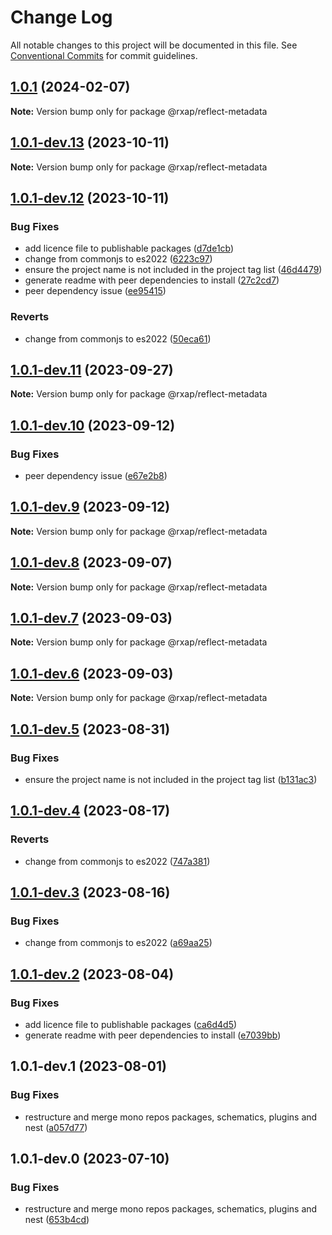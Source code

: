 # Change Log

All notable changes to this project will be documented in this file.
See [Conventional Commits](https://conventionalcommits.org) for commit guidelines.

## [1.0.1](https://gitlab.com/rxap/packages/compare/@rxap/reflect-metadata@1.0.1-dev.13...@rxap/reflect-metadata@1.0.1) (2024-02-07)

**Note:** Version bump only for package @rxap/reflect-metadata

## [1.0.1-dev.13](https://gitlab.com/rxap/packages/compare/@rxap/reflect-metadata@1.0.1-dev.12...@rxap/reflect-metadata@1.0.1-dev.13) (2023-10-11)

**Note:** Version bump only for package @rxap/reflect-metadata

## [1.0.1-dev.12](https://gitlab.com/rxap/packages/compare/@rxap/reflect-metadata@1.0.1-dev.0...@rxap/reflect-metadata@1.0.1-dev.12) (2023-10-11)

### Bug Fixes

- add licence file to publishable packages ([d7de1cb](https://gitlab.com/rxap/packages/commit/d7de1cb9db1bd1628f37084e3b0ffd1755aa75f6))
- change from commonjs to es2022 ([6223c97](https://gitlab.com/rxap/packages/commit/6223c978078cfa899ca69424b62d2a99cbb290a7))
- ensure the project name is not included in the project tag list ([46d4479](https://gitlab.com/rxap/packages/commit/46d44798258ea1b20df9d4408b9c0809f55027b2))
- generate readme with peer dependencies to install ([27c2cd7](https://gitlab.com/rxap/packages/commit/27c2cd7d98f0c8a499b8c30719f49d69e4970ae9))
- peer dependency issue ([ee95415](https://gitlab.com/rxap/packages/commit/ee95415370d9ef2396916d6c25061a0df791034a))

### Reverts

- change from commonjs to es2022 ([50eca61](https://gitlab.com/rxap/packages/commit/50eca61e9a89388d1cfeefb8b1029b302b6f307e))

## [1.0.1-dev.11](https://gitlab.com/rxap/packages/compare/@rxap/reflect-metadata@1.0.1-dev.10...@rxap/reflect-metadata@1.0.1-dev.11) (2023-09-27)

**Note:** Version bump only for package @rxap/reflect-metadata

## [1.0.1-dev.10](https://gitlab.com/rxap/packages/compare/@rxap/reflect-metadata@1.0.1-dev.9...@rxap/reflect-metadata@1.0.1-dev.10) (2023-09-12)

### Bug Fixes

- peer dependency issue ([e67e2b8](https://gitlab.com/rxap/packages/commit/e67e2b8eb884b598536d16c2c544a9ad9be5b53e))

## [1.0.1-dev.9](https://gitlab.com/rxap/packages/compare/@rxap/reflect-metadata@1.0.1-dev.8...@rxap/reflect-metadata@1.0.1-dev.9) (2023-09-12)

**Note:** Version bump only for package @rxap/reflect-metadata

## [1.0.1-dev.8](https://gitlab.com/rxap/packages/compare/@rxap/reflect-metadata@1.0.1-dev.7...@rxap/reflect-metadata@1.0.1-dev.8) (2023-09-07)

**Note:** Version bump only for package @rxap/reflect-metadata

## [1.0.1-dev.7](https://gitlab.com/rxap/packages/compare/@rxap/reflect-metadata@1.0.1-dev.6...@rxap/reflect-metadata@1.0.1-dev.7) (2023-09-03)

**Note:** Version bump only for package @rxap/reflect-metadata

## [1.0.1-dev.6](https://gitlab.com/rxap/packages/compare/@rxap/reflect-metadata@1.0.1-dev.5...@rxap/reflect-metadata@1.0.1-dev.6) (2023-09-03)

**Note:** Version bump only for package @rxap/reflect-metadata

## [1.0.1-dev.5](https://gitlab.com/rxap/packages/compare/@rxap/reflect-metadata@1.0.1-dev.4...@rxap/reflect-metadata@1.0.1-dev.5) (2023-08-31)

### Bug Fixes

- ensure the project name is not included in the project tag list ([b131ac3](https://gitlab.com/rxap/packages/commit/b131ac3bd92b3b8799d62f15bbd30a1997d7c753))

## [1.0.1-dev.4](https://gitlab.com/rxap/packages/compare/@rxap/reflect-metadata@1.0.1-dev.3...@rxap/reflect-metadata@1.0.1-dev.4) (2023-08-17)

### Reverts

- change from commonjs to es2022 ([747a381](https://gitlab.com/rxap/packages/commit/747a381a090f0a276cf363da61bb19ed0c9cb5b7))

## [1.0.1-dev.3](https://gitlab.com/rxap/packages/compare/@rxap/reflect-metadata@1.0.1-dev.2...@rxap/reflect-metadata@1.0.1-dev.3) (2023-08-16)

### Bug Fixes

- change from commonjs to es2022 ([a69aa25](https://gitlab.com/rxap/packages/commit/a69aa25b9824b94613392b3ea42fba18e5eb1168))

## [1.0.1-dev.2](https://gitlab.com/rxap/packages/compare/@rxap/reflect-metadata@1.0.1-dev.1...@rxap/reflect-metadata@1.0.1-dev.2) (2023-08-04)

### Bug Fixes

- add licence file to publishable packages ([ca6d4d5](https://gitlab.com/rxap/packages/commit/ca6d4d509a743b89bad5ed7ae935d3007231705a))
- generate readme with peer dependencies to install ([e7039bb](https://gitlab.com/rxap/packages/commit/e7039bb5e86ffeadfe7cc92d5fc71d32f8efb4fb))

## 1.0.1-dev.1 (2023-08-01)

### Bug Fixes

- restructure and merge mono repos packages, schematics, plugins and nest ([a057d77](https://gitlab.com/rxap/packages/commit/a057d77ca2acf9426a03a497da8532f8a2fe2c86))

## 1.0.1-dev.0 (2023-07-10)

### Bug Fixes

- restructure and merge mono repos packages, schematics, plugins and nest ([653b4cd](https://gitlab.com/rxap/packages/commit/653b4cd39fc92d322df9b3959651fea0aa6079da))
